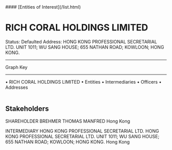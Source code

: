 <link rel="stylesheet" type="text/css" href="../../assets/style.css">
#### [Entities of Interest](/list.html)

<style>
body{background-image:url("http://eoi-graphs.s3-website-eu-west-1.amazonaws.com/RICH_CORAL_HOLDINGS_LIMITED.png");background-repeat: no-repeat;background-size: contain;}
.markdown>p>span{background-color: white;}
</style>

# RICH CORAL HOLDINGS LIMITED
<span>Status: Defaulted
Address: HONG KONG PROFESSIONAL SECRETARIAL LTD. UNIT 1011; WU SANG HOUSE; 655 NATHAN ROAD; KOWLOON; HONG KONG.
</span>

---



<div class="legend">
Graph Key
<hr>
<span class="focus">• RICH CORAL HOLDINGS LIMITED</span>
<span class="entity">• Entities</span>
<span class="intermediary">• Intermediaries</span>
<span class="officer">• Officers</span>
<span class="address">• Addresses</span>
</div><br>


## Stakeholders
<span>SHAREHOLDER
BREHMER THOMAS MANFRED
Hong Kong
</span>

<span>INTERMEDIARY
HONG KONG PROFESSIONAL SECRETARIAL LTD.
HONG KONG PROFESSIONAL SECRETARIAL LTD. UNIT 1011; WU SANG HOUSE; 655 NATHAN ROAD; KOWLOON; HONG KONG.
Hong Kong
</span>


